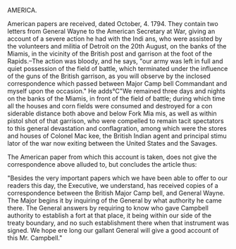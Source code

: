 AMERICA.American papers are received, dated October, 4.  1794. They contain two letters from General  Wayne to the American Secretary at War, giving  an account of a severe action he had with the Indi ans, who were assisted by the volunteers and militia  of Detroit on the 20th August, on the banks of  the Miamis, in the vicinity of the British post and  garrison at the foot of the Rapids.–The action  was bloody, and he says, "our army was left in  full and quiet possession of the field of battle, which  terminated under the influence of the guns of the  British garrison, as you will observe by the inclosed  correspondence which passed between Major Camp bell Commandant and myself upon the occasion."  He adds℃"We remained three days and nights  on the banks of the Miamis, in front of the field  of battle; during which time all the houses and  corn fields were consumed and destroyed for a con siderable distance both above and below Fork Mia mis, as well as within pistol shot of that garrison,  who were compelled to remain tacit spectators to  this general devastation and conflagration, among  which were the stores and houses of Colonel Mac kee, the British Indian agent and principal stimu lator of the war now exiting between the United  States and the Savages. The American paper from which this account  is taken, does not give the correspondence above  alluded to, but concludes the article thus: "Besides the very important papers which we  have been able to offer to our readers this day, the  Executive, we understand, has received copies of a  correspondence between the British Major Camp bell, and General Wayne. The Major begins it  by inquiring of the General by what authority he  came there. The General answers by requiring  to know who gave Campbell authority to establish  a fort at that place, it being within our side of the  treaty boundary, and no such establishment there  when that instrument was signed. We hope ere  long our gallant General will give a good account  of this Mr. Campbell."